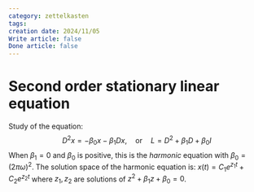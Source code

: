 ```yaml
---
category: zettelkasten
tags: 
creation date: 2024/11/05
Write article: false
Done article: false
---
```

# Second order stationary linear equation

Study of the equation:
$$D^2x = -\beta_0 x - \beta_1 Dx, \quad\text{or}\quad L = D^2 + \beta_1 D + \beta_0 I$$
When $\beta_1 = 0$ and $\beta_0$ is positive, this is the *harmonic* equation with $\beta_0 = (2\pi \omega)^2$. The solution space of the harmonic equation is: $x(t) = C_1e^{z_1t} + C_2e^{z_2t}$ where $z_1, z_2$ are solutions of $z^2 + \beta_1z + \beta_0 = 0$.

